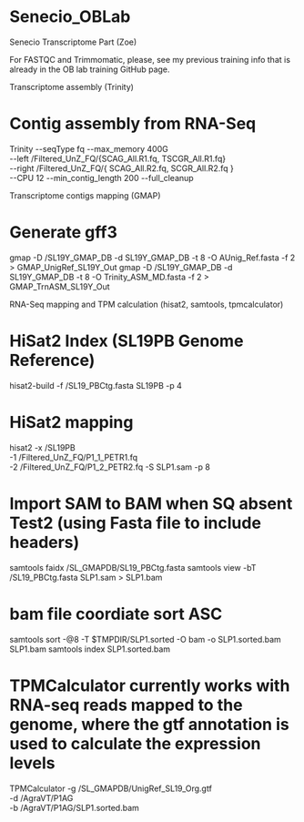 # Senecio_OBLab
Senecio Transcriptome Part (Zoe)

For FASTQC and Trimmomatic, please, see my previous training info that is already in the OB lab training GitHub page.

Transcriptome assembly (Trinity)
# Contig assembly from RNA-Seq

Trinity --seqType fq --max_memory 400G  \
        --left /Filtered_UnZ_FQ/{SCAG_All.R1.fq, TSCGR_All.R1.fq} \
        --right /Filtered_UnZ_FQ/{ SCAG_All.R2.fq, SCGR_All.R2.fq } \
        --CPU 12
	      --min_contig_length 200
	      --full_cleanup


Transcriptome contigs mapping (GMAP)
# Generate gff3
gmap -D /SL19Y_GMAP_DB -d SL19Y_GMAP_DB -t 8 -O AUnig_Ref.fasta -f 2 > GMAP_UnigRef_SL19Y_Out
gmap -D /SL19Y_GMAP_DB -d SL19Y_GMAP_DB -t 8 -O Trinity_ASM_MD.fasta -f 2 > GMAP_TrnASM_SL19Y_Out

RNA-Seq mapping and TPM calculation (hisat2, samtools, tpmcalculator)

# HiSat2 Index (SL19PB Genome Reference)
hisat2-build -f /SL19_PBCtg.fasta SL19PB -p 4

# HiSat2 mapping
hisat2 -x /SL19PB \
-1 /Filtered_UnZ_FQ/P1_1_PETR1.fq \
-2 /Filtered_UnZ_FQ/P1_2_PETR2.fq -S SLP1.sam -p 8 

# Import SAM to BAM when SQ absent Test2 (using Fasta file to include headers)
samtools faidx /SL_GMAPDB/SL19_PBCtg.fasta
samtools view -bT /SL19_PBCtg.fasta SLP1.sam > SLP1.bam

# bam file coordiate sort ASC
samtools sort -@8 -T $TMPDIR/SLP1.sorted -O bam -o SLP1.sorted.bam SLP1.bam
samtools index SLP1.sorted.bam

# TPMCalculator currently works with RNA-seq reads mapped to the genome, where the gtf annotation is used to calculate the expression levels
TPMCalculator -g /SL_GMAPDB/UnigRef_SL19_Org.gtf \
-d /AgraVT/P1AG \
-b /AgraVT/P1AG/SLP1.sorted.bam

